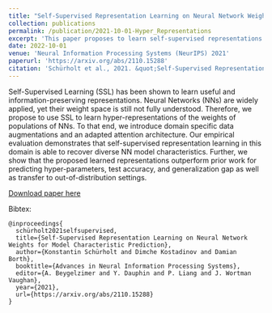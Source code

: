 ```yaml
---
title: "Self-Supervised Representation Learning on Neural Network Weights for Model Characteristic Prediction"
collection: publications
permalink: /publication/2021-10-01-Hyper_Representations
excerpt: 'This paper proposes to learn self-supervised representations of the weights of populations of NN models using novel data augmentations and an adapted transformer architecture.'
date: 2022-10-01
venue: 'Neural Information Processing Systems (NeurIPS) 2021'
paperurl: 'https://arxiv.org/abs/2110.15288'
citation: 'Schürholt et al., 2021. &quot;Self-Supervised Representation Learning on Neural Network Weights for Model Characteristic Prediction.&quot; <i>NeurIPS</i> 2021.'
---
```

Self-Supervised Learning (SSL) has been shown to learn useful and information-preserving representations. Neural Networks (NNs) are widely applied, yet their weight space is still not fully understood. Therefore, we propose to use SSL to learn hyper-representations of the weights of populations of NNs. To that end, we introduce domain specific data augmentations and an adapted attention architecture. Our empirical evaluation demonstrates that self-supervised representation learning in this domain is able to recover diverse NN model characteristics. Further, we show that the proposed learned representations outperform prior work for predicting hyper-parameters, test accuracy, and generalization gap as well as transfer to out-of-distribution settings. 

[Download paper here](https://arxiv.org/abs/2110.15288)

Bibtex:  
```
@inproceedings{  
  schürholt2021selfsupervised,    
  title={Self-Supervised Representation Learning on Neural Network Weights for Model Characteristic Prediction},    
  author={Konstantin Schürholt and Dimche Kostadinov and Damian Borth},    
  booktitle={Advances in Neural Information Processing Systems},    
  editor={A. Beygelzimer and Y. Dauphin and P. Liang and J. Wortman Vaughan},    
  year={2021},    
  url={https://arxiv.org/abs/2110.15288}    
}  
```